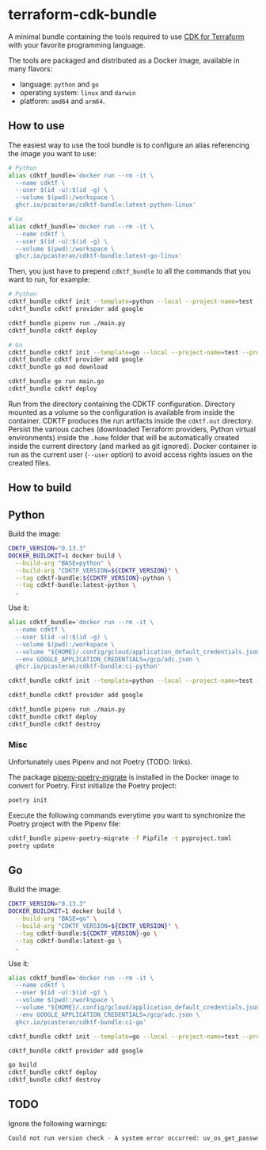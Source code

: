# terraform-cdk-bundle

A minimal bundle containing the tools required to use [CDK for Terraform](https://github.com/hashicorp/terraform-cdk)
with your favorite programming language.

The tools are packaged and distributed as a Docker image, available in many flavors:
- language: `python` and `go`
- operating system: `linux` and `darwin`
- platform: `amd64` and `arm64`.

## How to use

The easiest way to use the tool bundle is to configure an alias referencing the image you want to use:
```bash
# Python
alias cdktf_bundle='docker run --rm -it \
  --name cdktf \
  --user $(id -u):$(id -g) \
  --volume $(pwd):/workspace \
  ghcr.io/pcasteran/cdktf-bundle:latest-python-linux'

# Go
alias cdktf_bundle='docker run --rm -it \
  --name cdktf \
  --user $(id -u):$(id -g) \
  --volume $(pwd):/workspace \
  ghcr.io/pcasteran/cdktf-bundle:latest-go-linux'
```

Then, you just have to prepend `cdktf_bundle` to all the commands that you want to run, for example:
```bash
# Python
cdktf_bundle cdktf init --template=python --local --project-name=test --project-description=test --no-enable-crash-reporting
cdktf_bundle cdktf provider add google

cdktf_bundle pipenv run ./main.py
cdktf_bundle cdktf deploy

# Go
cdktf_bundle cdktf init --template=go --local --project-name=test --project-description=test --no-enable-crash-reporting
cdktf_bundle cdktf provider add google
cdktf_bundle go mod download

cdktf_bundle go run main.go
cdktf_bundle cdktf deploy
```

Run from the directory containing the CDKTF configuration.
Directory mounted as a volume so the configuration is available from inside the container.
CDKTF produces the run artifacts inside the `cdktf.out` directory.
Persist the various caches (downloaded Terraform providers, Python virtual environments) inside the `.home` folder that will be automatically created inside the current directory (and marked as git ignored).
Docker container is run as the current user (`--user` option) to avoid access rights issues on the created files.

## How to build










## Python

Build the image:

```bash
CDKTF_VERSION="0.13.3"
DOCKER_BUILDKIT=1 docker build \
  --build-arg "BASE=python" \
  --build-arg "CDKTF_VERSION=${CDKTF_VERSION}" \
  --tag cdktf-bundle:${CDKTF_VERSION}-python \
  --tag cdktf-bundle:latest-python \
  .
```

Use it:

```bash
alias cdktf_bundle='docker run --rm -it \
  --name cdktf \
  --user $(id -u):$(id -g) \
  --volume $(pwd):/workspace \
  --volume "${HOME}/.config/gcloud/application_default_credentials.json":/gcp/adc.json:ro \
  --env GOOGLE_APPLICATION_CREDENTIALS=/gcp/adc.json \
  ghcr.io/pcasteran/cdktf-bundle:ci-python'

cdktf_bundle cdktf init --template=python --local --project-name=test --project-description=test --no-enable-crash-reporting

cdktf_bundle cdktf provider add google

cdktf_bundle pipenv run ./main.py
cdktf_bundle cdktf deploy
cdktf_bundle cdktf destroy
```

### Misc

Unfortunately uses Pipenv and not Poetry (TODO: links).

The package [pipenv-poetry-migrate](https://github.com/yhino/pipenv-poetry-migrate) is installed in the Docker image to
convert for Poetry.
First initialize the Poetry project:

```bash
poetry init
```

Execute the following commands everytime you want to synchronize the Poetry project with the Pipenv file:

```bash
cdktf_bundle pipenv-poetry-migrate -f Pipfile -t pyproject.toml
poetry update
```

## Go

Build the image:

```bash
CDKTF_VERSION="0.13.3"
DOCKER_BUILDKIT=1 docker build \
  --build-arg "BASE=go" \
  --build-arg "CDKTF_VERSION=${CDKTF_VERSION}" \
  --tag cdktf-bundle:${CDKTF_VERSION}-go \
  --tag cdktf-bundle:latest-go \
  .
```

Use it:

```bash
alias cdktf_bundle='docker run --rm -it \
  --name cdktf \
  --user $(id -u):$(id -g) \
  --volume $(pwd):/workspace \
  --volume "${HOME}/.config/gcloud/application_default_credentials.json":/gcp/adc.json:ro \
  --env GOOGLE_APPLICATION_CREDENTIALS=/gcp/adc.json \
  ghcr.io/pcasteran/cdktf-bundle:ci-go'

cdktf_bundle cdktf init --template=go --local --project-name=test --project-description=test --no-enable-crash-reporting

cdktf_bundle cdktf provider add google

go build
cdktf_bundle cdktf deploy
cdktf_bundle cdktf destroy
```

## TODO

Ignore the following warnings:

```bash
Could not run version check - A system error occurred: uv_os_get_passwd returned ENOENT (no such file or directory)
```
